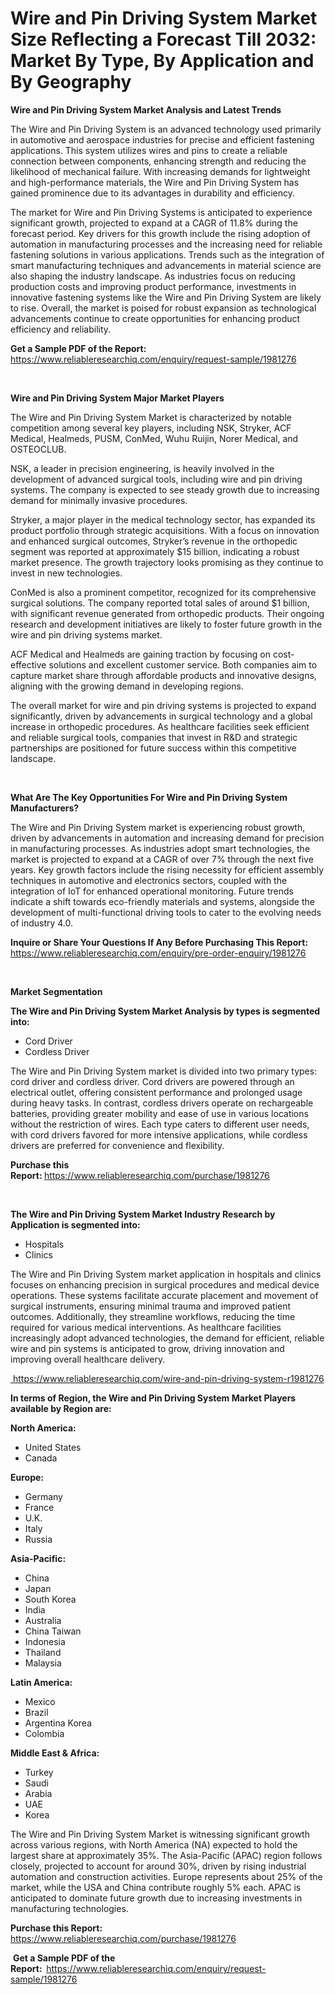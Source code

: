 <p><h1>Wire and Pin Driving System Market Size Reflecting a Forecast Till 2032: Market By Type, By Application and By Geography</h1></p><p><strong>Wire and Pin Driving System Market Analysis and Latest Trends</strong></p>
<p><p>The Wire and Pin Driving System is an advanced technology used primarily in automotive and aerospace industries for precise and efficient fastening applications. This system utilizes wires and pins to create a reliable connection between components, enhancing strength and reducing the likelihood of mechanical failure. With increasing demands for lightweight and high-performance materials, the Wire and Pin Driving System has gained prominence due to its advantages in durability and efficiency.</p><p>The market for Wire and Pin Driving Systems is anticipated to experience significant growth, projected to expand at a CAGR of 11.8% during the forecast period. Key drivers for this growth include the rising adoption of automation in manufacturing processes and the increasing need for reliable fastening solutions in various applications. Trends such as the integration of smart manufacturing techniques and advancements in material science are also shaping the industry landscape. As industries focus on reducing production costs and improving product performance, investments in innovative fastening systems like the Wire and Pin Driving System are likely to rise. Overall, the market is poised for robust expansion as technological advancements continue to create opportunities for enhancing product efficiency and reliability.</p></p>
<p><strong>Get a Sample PDF of the Report:&nbsp;</strong> <a href="https://www.reliableresearchiq.com/enquiry/request-sample/1981276?utm_campaign=2866&utm_medium=2&utm_source=Github&utm_content=ia&utm_term=16042025&utm_id=wire-and-pin-driving-system">https://www.reliableresearchiq.com/enquiry/request-sample/1981276</a></p>
<p>&nbsp;</p>
<p><strong>Wire and Pin Driving System Major Market Players</strong></p>
<p><p>The Wire and Pin Driving System Market is characterized by notable competition among several key players, including NSK, Stryker, ACF Medical, Healmeds, PUSM, ConMed, Wuhu Ruijin, Norer Medical, and OSTEOCLUB. </p><p>NSK, a leader in precision engineering, is heavily involved in the development of advanced surgical tools, including wire and pin driving systems. The company is expected to see steady growth due to increasing demand for minimally invasive procedures.</p><p>Stryker, a major player in the medical technology sector, has expanded its product portfolio through strategic acquisitions. With a focus on innovation and enhanced surgical outcomes, Stryker’s revenue in the orthopedic segment was reported at approximately $15 billion, indicating a robust market presence. The growth trajectory looks promising as they continue to invest in new technologies.</p><p>ConMed is also a prominent competitor, recognized for its comprehensive surgical solutions. The company reported total sales of around $1 billion, with significant revenue generated from orthopedic products. Their ongoing research and development initiatives are likely to foster future growth in the wire and pin driving systems market.</p><p>ACF Medical and Healmeds are gaining traction by focusing on cost-effective solutions and excellent customer service. Both companies aim to capture market share through affordable products and innovative designs, aligning with the growing demand in developing regions.</p><p>The overall market for wire and pin driving systems is projected to expand significantly, driven by advancements in surgical technology and a global increase in orthopedic procedures. As healthcare facilities seek efficient and reliable surgical tools, companies that invest in R&D and strategic partnerships are positioned for future success within this competitive landscape.</p></p>
<p>&nbsp;</p>
<p><strong>What Are The Key Opportunities For Wire and Pin Driving System Manufacturers?</strong></p>
<p><p>The Wire and Pin Driving System market is experiencing robust growth, driven by advancements in automation and increasing demand for precision in manufacturing processes. As industries adopt smart technologies, the market is projected to expand at a CAGR of over 7% through the next five years. Key growth factors include the rising necessity for efficient assembly techniques in automotive and electronics sectors, coupled with the integration of IoT for enhanced operational monitoring. Future trends indicate a shift towards eco-friendly materials and systems, alongside the development of multi-functional driving tools to cater to the evolving needs of industry 4.0.</p></p>
<p><strong>Inquire or Share Your Questions If Any Before Purchasing This Report:</strong> <a href="https://www.reliableresearchiq.com/enquiry/pre-order-enquiry/1981276?utm_campaign=2866&utm_medium=2&utm_source=Github&utm_content=ia&utm_term=16042025&utm_id=wire-and-pin-driving-system">https://www.reliableresearchiq.com/enquiry/pre-order-enquiry/1981276</a></p>
<p>&nbsp;</p>
<p><strong>Market Segmentation</strong></p>
<p><strong>The Wire and Pin Driving System Market Analysis by types is segmented into:</strong></p>
<p><ul><li>Cord Driver</li><li>Cordless Driver</li></ul></p>
<p><p>The Wire and Pin Driving System market is divided into two primary types: cord driver and cordless driver. Cord drivers are powered through an electrical outlet, offering consistent performance and prolonged usage during heavy tasks. In contrast, cordless drivers operate on rechargeable batteries, providing greater mobility and ease of use in various locations without the restriction of wires. Each type caters to different user needs, with cord drivers favored for more intensive applications, while cordless drivers are preferred for convenience and flexibility.</p></p>
<p><strong>Purchase this Report:&nbsp;</strong><a href="https://www.reliableresearchiq.com/purchase/1981276?utm_campaign=2866&utm_medium=2&utm_source=Github&utm_content=ia&utm_term=16042025&utm_id=wire-and-pin-driving-system">https://www.reliableresearchiq.com/purchase/1981276</a></p>
<p>&nbsp;</p>
<p><strong>The Wire and Pin Driving System Market Industry Research by Application is segmented into:</strong></p>
<p><ul><li>Hospitals</li><li>Clinics</li></ul></p>
<p><p>The Wire and Pin Driving System market application in hospitals and clinics focuses on enhancing precision in surgical procedures and medical device operations. These systems facilitate accurate placement and movement of surgical instruments, ensuring minimal trauma and improved patient outcomes. Additionally, they streamline workflows, reducing the time required for various medical interventions. As healthcare facilities increasingly adopt advanced technologies, the demand for efficient, reliable wire and pin systems is anticipated to grow, driving innovation and improving overall healthcare delivery.</p></p>
<p><a href="https://www.reliableresearchiq.com/wire-and-pin-driving-system-r1981276?utm_campaign=2866&utm_medium=2&utm_source=Github&utm_content=ia&utm_term=16042025&utm_id=wire-and-pin-driving-system">&nbsp;https://www.reliableresearchiq.com/wire-and-pin-driving-system-r1981276</a></p>
<p><strong>In terms of Region, the Wire and Pin Driving System Market Players available by Region are:</strong></p>
<p>
    <p> <strong> North America: </strong>
        <ul>
            <li>United States</li>
            <li>Canada</li>
        </ul>
        </p> 
    <p> <strong> Europe: </strong>
        <ul>
            <li>Germany</li>
            <li>France</li>
            <li>U.K.</li>
            <li>Italy</li>
            <li>Russia</li>
        </ul>
        </p> 
    <p> <strong> Asia-Pacific: </strong>
        <ul>
            <li>China</li>
            <li>Japan</li>
            <li>South Korea</li>
            <li>India</li>
            <li>Australia</li>
            <li>China Taiwan</li>
            <li>Indonesia</li>
            <li>Thailand</li>
            <li>Malaysia</li>
        </ul>
        </p> 
    <p> <strong> Latin America: </strong>
        <ul>
            <li>Mexico</li>
            <li>Brazil</li>
            <li>Argentina Korea</li>
            <li>Colombia</li>
        </ul>
        </p> 
    <p> <strong> Middle East & Africa: </strong>
        <ul>
            <li>Turkey</li>
            <li>Saudi</li>
            <li>Arabia</li>
            <li>UAE</li>
            <li>Korea</li>
        </ul>
    </p>
    </p>
<p><p>The Wire and Pin Driving System Market is witnessing significant growth across various regions, with North America (NA) expected to hold the largest share at approximately 35%. The Asia-Pacific (APAC) region follows closely, projected to account for around 30%, driven by rising industrial automation and construction activities. Europe represents about 25% of the market, while the USA and China contribute roughly 5% each. APAC is anticipated to dominate future growth due to increasing investments in manufacturing technologies.</p></p>
<p><strong>Purchase this Report: </strong><a href="https://www.reliableresearchiq.com/purchase/1981276?utm_campaign=2866&utm_medium=2&utm_source=Github&utm_content=ia&utm_term=16042025&utm_id=wire-and-pin-driving-system">https://www.reliableresearchiq.com/purchase/1981276</a></p>
<p>&nbsp;<strong>Get a Sample PDF of the Report:&nbsp;&nbsp;</strong><a href="https://www.reliableresearchiq.com/enquiry/request-sample/1981276?utm_campaign=2866&utm_medium=2&utm_source=Github&utm_content=ia&utm_term=16042025&utm_id=wire-and-pin-driving-system">https://www.reliableresearchiq.com/enquiry/request-sample/1981276</a></p>
<p><strong></strong></p>
<p><p></p><p></p><p></p></p>